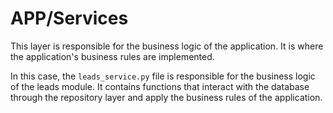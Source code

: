 # APP/Services

This layer is responsible for the business logic of the application. It is where the application's business rules are implemented.

In this case, the `leads_service.py` file is responsible for the business logic of the leads module. It contains functions that interact with the database through the repository layer and apply the business rules of the application.